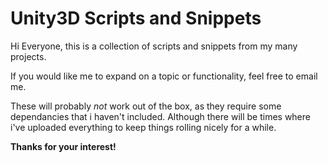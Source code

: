 # Unity3D Scripts and Snippets

Hi Everyone, this is a collection of scripts and snippets from my many projects.

If you would like me to expand on a topic or functionality, feel free to email me.

These will probably *not* work out of the box, as they require some dependancies that i haven't included. Although there will be times where i've uploaded everything to keep things rolling nicely for a while.

**Thanks for your interest!**